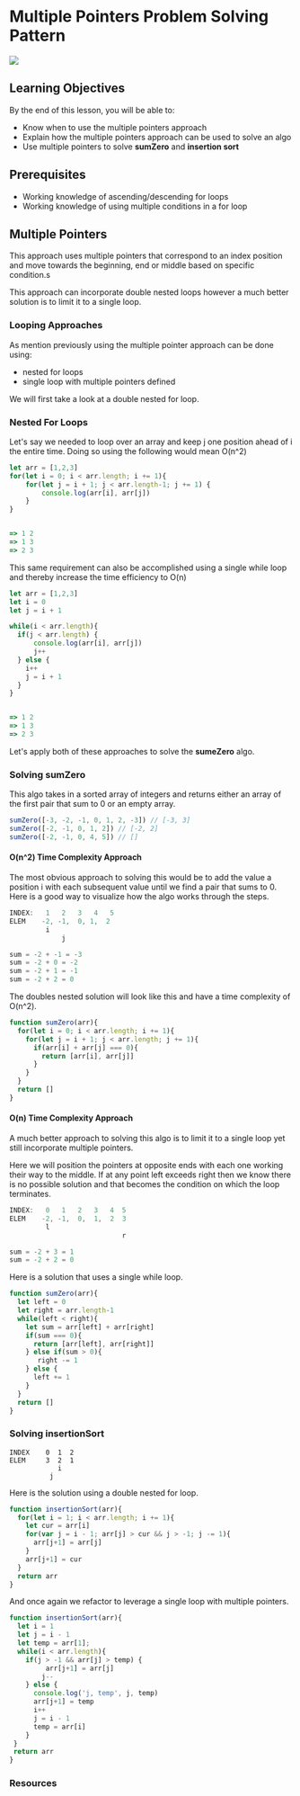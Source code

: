 # Multiple Pointers Problem Solving Pattern 

<img src="https://i.imgur.com/eyqJD70.png" />

## Learning Objectives
By the end of this lesson, you will be able to:
- Know when to use the multiple pointers approach
- Explain how the multiple pointers approach can be used to solve an algo
- Use multiple pointers to solve **sumZero** and **insertion sort**


## Prerequisites
* Working knowledge of ascending/descending for loops 
* Working knowledge of using multiple conditions in a for loop

## Multiple Pointers

This approach uses multiple pointers that correspond to an index position and move towards the beginning, end or middle based on specific condition.s 

This approach can incorporate double nested loops however a much better solution is to limit it to a single loop. 

### Looping Approaches

As mention previously using the multiple pointer approach can be done using:

- nested for loops
- single loop with multiple pointers defined

We will first take a look at a double nested for loop. 

### Nested For Loops

Let's say we needed to loop over an array and keep j one position ahead of i the entire time.  Doing so using the following would mean O(n^2)

```js
let arr = [1,2,3]
for(let i = 0; i < arr.length; i += 1){
    for(let j = i + 1; j < arr.length-1; j += 1) {
        console.log(arr[i], arr[j])
    }
}


=> 1 2
=> 1 3
=> 2 3

```

This same requirement can also be accomplished using a single while loop and thereby increase the time efficiency to O(n)

```js
let arr = [1,2,3]
let i = 0
let j = i + 1

while(i < arr.length){
  if(j < arr.length) {
      console.log(arr[i], arr[j])
      j++
  } else {
    i++
    j = i + 1
  }
}


=> 1 2
=> 1 3
=> 2 3

```

Let's apply both of these approaches to solve the **sumeZero** algo. 

### Solving sumZero

This algo takes in a sorted array of integers and returns either an array of the first pair that sum to 0 or an empty array. 

```js
sumZero([-3, -2, -1, 0, 1, 2, -3]) // [-3, 3]
sumZero([-2, -1, 0, 1, 2]) // [-2, 2]
sumZero([-2, -1, 0, 4, 5]) // []
```

#### O(n^2) Time Complexity Approach

The most obvious approach to solving this would be to add the value a position i with each subsequent value until we find a pair that sums to 0.  Here is a good way to visualize how the algo works through the steps. 

```js
INDEX:   1   2   3   4   5
ELEM    -2, -1,  0, 1,  2
         i
             j

sum = -2 + -1 = -3
sum = -2 + 0 = -2
sum = -2 + 1 = -1
sum = -2 + 2 = 0
```

The doubles nested solution will look like this and have a time complexity of O(n^2). 

```js
function sumZero(arr){
  for(let i = 0; i < arr.length; i += 1){
    for(let j = i + 1; j < arr.length; j += 1){
      if(arr[i] + arr[j] === 0){
        return [arr[i], arr[j]]
      }
    }
  }
  return []
}
```

#### O(n) Time Complexity Approach

A much better approach to solving this algo is to limit it to a single loop yet still incorporate multiple pointers.  

Here we will position the pointers at opposite ends with each one working their way to the middle.  If at any point left exceeds right then we know there is no possible solution and that becomes the condition on which the loop terminates. 

```js
INDEX:   0   1   2   3   4  5
ELEM    -2, -1,  0,  1,  2  3
         l
                            r

sum = -2 + 3 = 1
sum = -2 + 2 = 0
```

Here is a solution that uses a single while loop. 

```js
function sumZero(arr){
  let left = 0
  let right = arr.length-1
  while(left < right){
    let sum = arr[left] + arr[right]
    if(sum === 0){
      return [arr[left], arr[right]]
    } else if(sum > 0){
       right -= 1
    } else {
      left += 1
    }
  }
  return []
}

```

### Solving insertionSort


```
INDEX    0  1  2
ELEM     3  2  1
            i      
          j
```

Here is the solution using a double nested for loop. 

```js
function insertionSort(arr){
  for(let i = 1; i < arr.length; i += 1){
    let cur = arr[i]
    for(var j = i - 1; arr[j] > cur && j > -1; j -= 1){
      arr[j+1] = arr[j]
    }
    arr[j+1] = cur
  }
  return arr
}
```

And once again we refactor to leverage a single loop with multiple pointers. 


```js
function insertionSort(arr){
  let i = 1
  let j = i - 1
  let temp = arr[1];
  while(i < arr.length){
    if(j > -1 && arr[j] > temp) {
         arr[j+1] = arr[j]
        j--
    } else {
      console.log('j, temp', j, temp)
      arr[j+1] = temp
      i++
      j = i - 1
      temp = arr[i]
    }
 } 
 return arr
}

```

### Resources
